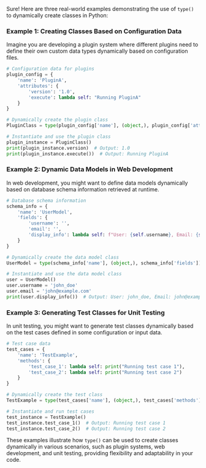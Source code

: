 Sure! Here are three real-world examples demonstrating the use of `type()` to dynamically create classes in Python:

### Example 1: Creating Classes Based on Configuration Data

Imagine you are developing a plugin system where different plugins need to define their own custom data types dynamically based on configuration files.

```python
# Configuration data for plugins
plugin_config = {
    'name': 'PluginA',
    'attributes': {
        'version': '1.0',
        'execute': lambda self: "Running PluginA"
    }
}

# Dynamically create the plugin class
PluginClass = type(plugin_config['name'], (object,), plugin_config['attributes'])

# Instantiate and use the plugin class
plugin_instance = PluginClass()
print(plugin_instance.version)  # Output: 1.0
print(plugin_instance.execute())  # Output: Running PluginA
```

### Example 2: Dynamic Data Models in Web Development

In web development, you might want to define data models dynamically based on database schema information retrieved at runtime.

```python
# Database schema information
schema_info = {
    'name': 'UserModel',
    'fields': {
        'username': '',
        'email': '',
        'display_info': lambda self: f"User: {self.username}, Email: {self.email}"
    }
}

# Dynamically create the data model class
UserModel = type(schema_info['name'], (object,), schema_info['fields'])

# Instantiate and use the data model class
user = UserModel()
user.username = 'john_doe'
user.email = 'john@example.com'
print(user.display_info())  # Output: User: john_doe, Email: john@example.com
```

### Example 3: Generating Test Classes for Unit Testing

In unit testing, you might want to generate test classes dynamically based on the test cases defined in some configuration or input data.

```python
# Test case data
test_cases = {
    'name': 'TestExample',
    'methods': {
        'test_case_1': lambda self: print("Running test case 1"),
        'test_case_2': lambda self: print("Running test case 2")
    }
}

# Dynamically create the test class
TestExample = type(test_cases['name'], (object,), test_cases['methods'])

# Instantiate and run test cases
test_instance = TestExample()
test_instance.test_case_1()  # Output: Running test case 1
test_instance.test_case_2()  # Output: Running test case 2
```

These examples illustrate how `type()` can be used to create classes dynamically in various scenarios, such as plugin systems, web development, and unit testing, providing flexibility and adaptability in your code.